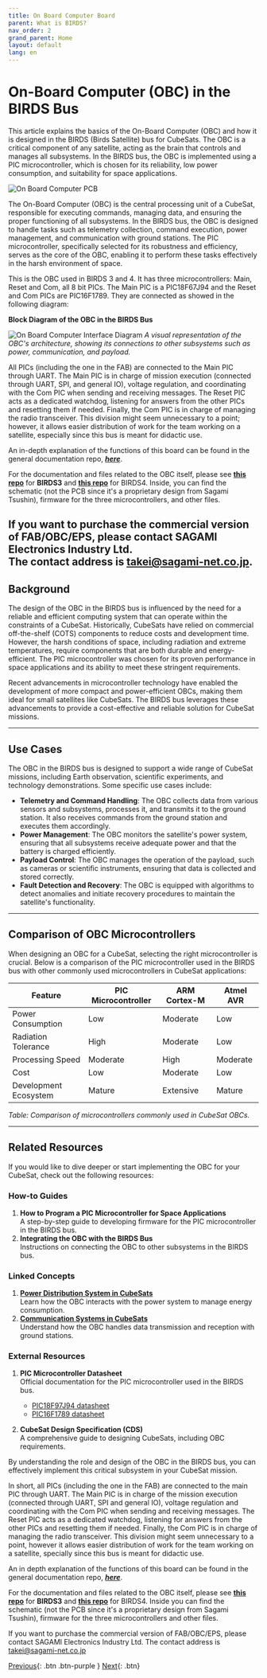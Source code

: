 ```yaml
---
title: On Board Computer Board
parent: What is BIRDS?
nav_order: 2
grand_parent: Home
layout: default
lang: en
---
```


# On-Board Computer (OBC) in the BIRDS Bus

This article explains the basics of the On-Board Computer (OBC) and how it is designed in the BIRDS (Birds Satellite) bus for CubeSats. The OBC is a critical component of any satellite, acting as the brain that controls and manages all subsystems. In the BIRDS bus, the OBC is implemented using a PIC microcontroller, which is chosen for its reliability, low power consumption, and suitability for space applications.

![On Board Computer PCB](/assets/images/OBC-Board.png)

The On-Board Computer (OBC) is the central processing unit of a CubeSat, responsible for executing commands, managing data, and ensuring the proper functioning of all subsystems. In the BIRDS bus, the OBC is designed to handle tasks such as telemetry collection, command execution, power management, and communication with ground stations. The PIC microcontroller, specifically selected for its robustness and efficiency, serves as the core of the OBC, enabling it to perform these tasks effectively in the harsh environment of space.

This is the OBC used in BIRDS 3 and 4. It has three microcontrollers: Main, Reset and Com, all 8 bit PICs. The Main PIC is a PIC18F67J94 and the Reset and Com PICs are PIC16F1789. They are connected as showed in the following diagram:

**Block Diagram of the OBC in the BIRDS Bus** 

![On Board Computer Interface Diagram](/assets/images/OBC-diagram.png) 
*A visual representation of the OBC's architecture, showing its connections to other subsystems such as power, communication, and payload.*

All PICs (including the one in the FAB) are connected to the Main PIC through UART. The Main PIC is in charge of mission execution (connected through UART, SPI, and general IO), voltage regulation, and coordinating with the Com PIC when sending and receiving messages. The Reset PIC acts as a dedicated watchdog, listening for answers from the other PICs and resetting them if needed. Finally, the Com PIC is in charge of managing the radio transceiver. This division might seem unnecessary to a point; however, it allows easier distribution of work for the team working on a satellite, especially since this bus is meant for didactic use.

An in-depth explanation of the functions of this board can be found in the general documentation repo, [***here***](https://github.com/BIRDSOpenSource/BIRDS-GeneralDocumentation).

For the documentation and files related to the OBC itself, please see [**this repo**](https://github.com/BIRDSOpenSource/BIRDS3-OBC) for **BIRDS3** and [**this repo**](https://github.com/BIRDSOpenSource/BIRDS4-OBC) for BIRDS4. Inside, you can find the schematic (not the PCB since it's a proprietary design from Sagami Tsushin), firmware for the three microcontrollers, and other files.

If you want to purchase the commercial version of FAB/OBC/EPS, please contact SAGAMI Electronics Industry Ltd.  
The contact address is **takei@sagami-net.co.jp**.
---

## Background

The design of the OBC in the BIRDS bus is influenced by the need for a reliable and efficient computing system that can operate within the constraints of a CubeSat. Historically, CubeSats have relied on commercial off-the-shelf (COTS) components to reduce costs and development time. However, the harsh conditions of space, including radiation and extreme temperatures, require components that are both durable and energy-efficient. The PIC microcontroller was chosen for its proven performance in space applications and its ability to meet these stringent requirements.

Recent advancements in microcontroller technology have enabled the development of more compact and power-efficient OBCs, making them ideal for small satellites like CubeSats. The BIRDS bus leverages these advancements to provide a cost-effective and reliable solution for CubeSat missions.

---

## Use Cases

The OBC in the BIRDS bus is designed to support a wide range of CubeSat missions, including Earth observation, scientific experiments, and technology demonstrations. Some specific use cases include:

- **Telemetry and Command Handling**: The OBC collects data from various sensors and subsystems, processes it, and transmits it to the ground station. It also receives commands from the ground station and executes them accordingly.
- **Power Management**: The OBC monitors the satellite's power system, ensuring that all subsystems receive adequate power and that the battery is charged efficiently.
- **Payload Control**: The OBC manages the operation of the payload, such as cameras or scientific instruments, ensuring that data is collected and stored correctly.
- **Fault Detection and Recovery**: The OBC is equipped with algorithms to detect anomalies and initiate recovery procedures to maintain the satellite's functionality.

---

## Comparison of OBC Microcontrollers

When designing an OBC for a CubeSat, selecting the right microcontroller is crucial. Below is a comparison of the PIC microcontroller used in the BIRDS bus with other commonly used microcontrollers in CubeSat applications:

| Feature                | PIC Microcontroller | ARM Cortex-M | Atmel AVR |
|------------------------|---------------------|--------------|-----------|
| Power Consumption      | Low                 | Moderate     | Low       |
| Radiation Tolerance    | High                | Moderate     | Low       |
| Processing Speed       | Moderate            | High         | Moderate  |
| Cost                   | Low                 | Moderate     | Low       |
| Development Ecosystem  | Mature              | Extensive    | Mature    |

*Table: Comparison of microcontrollers commonly used in CubeSat OBCs.*

---

## Related Resources

If you would like to dive deeper or start implementing the OBC for your CubeSat, check out the following resources:

### How-to Guides
1. **How to Program a PIC Microcontroller for Space Applications**  
   A step-by-step guide to developing firmware for the PIC microcontroller in the BIRDS bus.
2. **Integrating the OBC with the BIRDS Bus**  
   Instructions on connecting the OBC to other subsystems in the BIRDS bus.

### Linked Concepts
1. **[Power Distribution System in CubeSats]({{site.url}}/overview/birds/fab-page)**  
   Learn how the OBC interacts with the power system to manage energy consumption.
2. **[Communication Systems in CubeSats]({{site.url}}/overview/birds/com-page)**  
   Understand how the OBC handles data transmission and reception with ground stations.

### External Resources
1. **PIC Microcontroller Datasheet**  
   Official documentation for the PIC microcontroller used in the BIRDS bus.
   - [PIC18F97J94 datasheet](https://ww1.microchip.com/downloads/en/DeviceDoc/30000575C.pdf)
   - [PIC16F1789 datasheet](https://ww1.microchip.com/downloads/en/DeviceDoc/40001675C.pdf)

2. **CubeSat Design Specification (CDS)**  
   A comprehensive guide to designing CubeSats, including OBC requirements.

By understanding the role and design of the OBC in the BIRDS bus, you can effectively implement this critical subsystem in your CubeSat mission.




In short, all PICs (including the one in the FAB) are connected to the main PIC through UART. The Main PIC is in charge of the mission execution (connected through UART, SPI and general IO), voltage regulation and coordinating with the Com PIC when sending and receiving messages. The Reset PIC acts as a dedicated watchdog, listening for answers from the other PICs and resetting them if needed. Finally, the Com PIC is in charge of managing the radio transceiver. This division might seem unnecessary to a point, however it allows easier distribution of work for the team working on a satellite, specially since this bus is meant for didactic use.

An in depth explanation of the functions of this board can be found in the general documentation repo, [***here***](https://github.com/BIRDSOpenSource/BIRDS-GeneralDocumentation).

For the documentation and files related to the OBC itself, please see [**this repo**](https://github.com/BIRDSOpenSource/BIRDS3-OBC) for **BIRDS3** and [**this repo**](https://github.com/BIRDSOpenSource/BIRDS4-OBC) for BIRDS4. Inside you can find the schematic (not the PCB since it's a proprietary design from Sagami Tsushin), firmware for the three microcontrollers and other files.

If you want to purchase the commercial version of FAB/OBC/EPS, please contact SAGAMI Electronics Industry Ltd.
The contact address is takei@sagami-net.co.jp

[Previous]({{site.url}}/overview/birds/bus-page){: .btn .btn-purple }
[Next]({{site.url}}/overview/birds/com-page){: .btn}